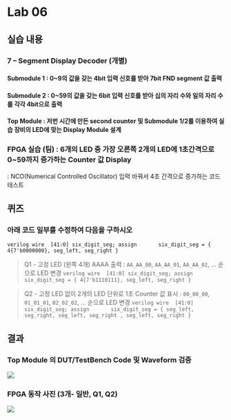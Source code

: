 # Lab 06
## 실습 내용
### **7 – Segment Display Decoder (개별)**
#### **Submodule 1** : 0~9의 값을 갖는 4bit 입력 신호를 받아 7bit FND  segment  값 출력
#### **Submodule 2** : 0~59의 값을 갖는 6bit 입력 신호를 받아 십의 자리 수와 일의 자리 수를 각각 4bit으로 출력
#### **Top Module** : 저번 시간에 만든 second counter  및 Submodule 1/2를 이용하여 실습 장비의 LED에 맞는 Display Module 설계
### FPGA 실습 (팀) : 6개의 LED 중 가장 오른쪽 2개의 LED에 1초간격으로 0~59까지 증가하는 Counter 값 Display
: NCO(Numerical Controlled Oscillator) 입력 바꿔서 4초 간격으로 증가하는 코드 테스트
## 퀴즈 
### 아래 코드 일부를 수정하여 다음을 구하시오
```verilog wire  [41:0] six_digit_seg; assign       six_digit_seg = { 4{7'b0000000}, seg_left, seg_right } ``` 

> Q1 - 고정 LED (왼쪽 4개) AAAA 출력 : `AA_AA_00`, `AA_AA_01`, `AA_AA_02`, … 순으로 LED 변경
```verilog wire  [41:0] six_digit_seg; assign       six_digit_seg = { 4{7'b1110111}, seg_left, seg_right } ```

> Q2 - 고정 LED 없이 2개의 LED 단위로 1초 Counter 값 표시 : `00_00_00`, `01_01_01`, `02_02_02`, … 순으로 LED 변경
 ```verilog wire  [41:0] six_digit_seg; assign       six_digit_seg = { seg_left, seg_right, seg_left, seg_right , seg_left, seg_right } ```
## 결과 
### **Top Module 의 DUT/TestBench Code 및 Waveform 검증**
![](https://github.com/wonrimjeong/LogicDesign/blob/master/practice06/wave.png)
### **FPGA 동작 사진 (3개- 일반, Q1, Q2)**
![](https://github.com/wonrimjeong/LogicDesign/blob/master/practice06/%EC%A3%BC%EC%84%9D%202019-11-05%20193820.png)

<!--stackedit_data:
eyJoaXN0b3J5IjpbLTE5MDQ3ODAyMzFdfQ==
-->
<!--stackedit_data:
eyJoaXN0b3J5IjpbMTc2NDkwMDM1MSwtMTkwNDc4MDIzMV19
-->
